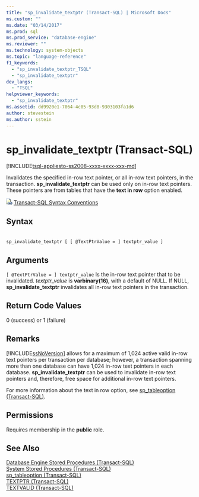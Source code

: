 ```yaml
---
title: "sp_invalidate_textptr (Transact-SQL) | Microsoft Docs"
ms.custom: ""
ms.date: "03/14/2017"
ms.prod: sql
ms.prod_service: "database-engine"
ms.reviewer: ""
ms.technology: system-objects
ms.topic: "language-reference"
f1_keywords: 
  - "sp_invalidate_textptr_TSQL"
  - "sp_invalidate_textptr"
dev_langs: 
  - "TSQL"
helpviewer_keywords: 
  - "sp_invalidate_textptr"
ms.assetid: dd9920e1-7064-4c05-93d8-9303103fa1d6
author: stevestein
ms.author: sstein
---
```

# sp_invalidate_textptr (Transact-SQL)
[!INCLUDE[tsql-appliesto-ss2008-xxxx-xxxx-xxx-md](../../includes/tsql-appliesto-ss2008-xxxx-xxxx-xxx-md.md)]

  Invalidates the specified in-row text pointer, or all in-row text pointers, in the transaction. **sp_invalidate_textptr** can be used only on in-row text pointers. These pointers are from tables that have the **text in row** option enabled.  
  
 ![Topic link icon](../../database-engine/configure-windows/media/topic-link.gif "Topic link icon") [Transact-SQL Syntax Conventions](../../t-sql/language-elements/transact-sql-syntax-conventions-transact-sql.md)  
  
## Syntax  
  
```  
  
sp_invalidate_textptr [ [ @TextPtrValue = ] textptr_value ]  
```  
  
## Arguments  
`[ @TextPtrValue = ] textptr_value`
 Is the in-row text pointer that to be invalidated. *textptr_value* is **varbinary(**16**)**, with a default of NULL. If NULL, **sp_invalidate_textptr** invalidates all in-row text pointers in the transaction.  
  
## Return Code Values  
 0 (success) or 1 (failure)  
  
## Remarks  
 [!INCLUDE[ssNoVersion](../../includes/ssnoversion-md.md)] allows for a maximum of 1,024 active valid in-row text pointers per transaction per database; however, a transaction spanning more than one database can have 1,024 in-row text pointers in each database. **sp_invalidate_textptr** can be used to invalidate in-row text pointers and, therefore, free space for additional in-row text pointers.  
  
 For more information about the text in row option, see [sp_tableoption &#40;Transact-SQL&#41;](../../relational-databases/system-stored-procedures/sp-tableoption-transact-sql.md).  
  
## Permissions  
 Requires membership in the **public** role.  
  
## See Also  
 [Database Engine Stored Procedures &#40;Transact-SQL&#41;](../../relational-databases/system-stored-procedures/database-engine-stored-procedures-transact-sql.md)   
 [System Stored Procedures &#40;Transact-SQL&#41;](../../relational-databases/system-stored-procedures/system-stored-procedures-transact-sql.md)   
 [sp_tableoption &#40;Transact-SQL&#41;](../../relational-databases/system-stored-procedures/sp-tableoption-transact-sql.md)   
 [TEXTPTR &#40;Transact-SQL&#41;](../../t-sql/functions/text-and-image-functions-textptr-transact-sql.md)   
 [TEXTVALID &#40;Transact-SQL&#41;](../../t-sql/functions/text-and-image-functions-textvalid-transact-sql.md)  
  
  
